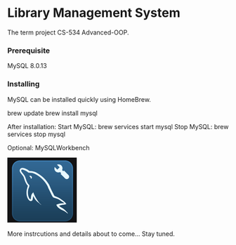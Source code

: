 # Library Management System
The term project CS-534 Advanced-OOP.

### Prerequisite
MySQL 8.0.13 

### Installing
MySQL can be installed quickly using HomeBrew.

brew update
brew install mysql

After installation: 
Start MySQL: brew services start mysql
Stop MySQL:  brew services stop mysql

Optional: MySQLWorkbench

![alt text](https://github.com/AhmetTavli/LibraryManagementSystem/blob/master/Screen%20Shot%202019-01-19%20at%2014.10.11.png)

More instrcutions and details about to come... Stay tuned.
   
